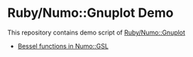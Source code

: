 # Ruby/Numo::Gnuplot Demo

This repository contains demo script of
[Ruby/Numo::Gnuplot](https://github.com/ruby-numo/gnuplot)

* [Bessel functions in Numo::GSL](gsl/bessel)
